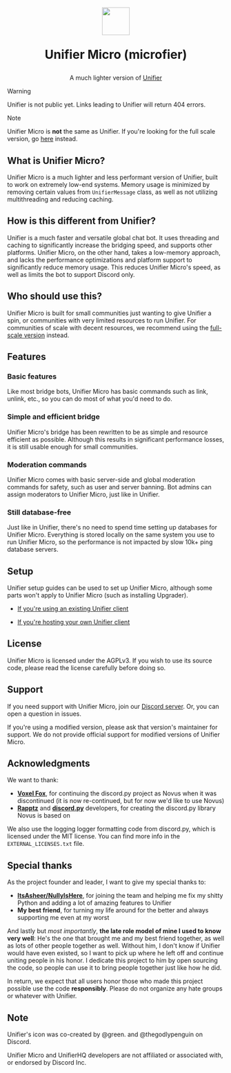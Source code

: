 <h1 align=center>
  <img width=64 src=https://github.com/UnifierHQ/unifier-micro/assets/41323182/16f7ca32-bc5a-47d2-89ae-50ebef8ef70d>
  
  Unifier Micro (microfier)</h1>

<p align=center>A much lighter version of <a href="https://github.com/greeeen-dev/unifier">Unifier</a></p>

> [!WARNING]
> Unifier is not public yet. Links leading to Unifier will return 404 errors.

> [!NOTE]
> Unifier Micro is **not** the same as Unifier. If you're looking for the full scale version, go
> [here](https://github.com/greeeen-dev/unifier) instead.

## What is Unifier Micro?
Unifier Micro is a much lighter and less performant version of Unifier, built to work on extremely low-end systems. 
Memory usage is minimized by removing certain values from `UnifierMessage` class, as well as not utilizing 
multithreading and reducing caching.

## How is this different from Unifier?
Unifier is a much faster and versatile global chat bot. It uses threading and caching to significantly increase the 
bridging speed, and supports other platforms. Unifier Micro, on the other hand, takes a low-memory approach, and lacks 
the performance optimizations and platform support to significantly reduce memory usage. This reduces Unifier Micro's 
speed, as well as limits the bot to support Discord only.

## Who should use this?
Unifier Micro is built for small communities just wanting to give Unifier a spin, or communities with very limited 
resources to run Unifier. For communities of scale with decent resources, we recommend using the [full-scale 
version](https://github.com/greeeen-dev/unifier) instead.

## Features
### Basic features
Like most bridge bots, Unifier Micro has basic commands such as link, unlink, etc., so you can do most of what you'd 
need to do.

### Simple and efficient bridge
Unifier Micro's bridge has been rewritten to be as simple and resource efficient as possible. Although this results 
in significant performance losses, it is still usable enough for small communities.

### Moderation commands
Unifier Micro comes with basic server-side and global moderation commands for safety, such as user and server banning. 
Bot admins can assign moderators to Unifier Micro, just like in Unifier.

### Still database-free
Just like in Unifier, there's no need to spend time setting up databases for Unifier Micro. Everything is stored 
locally on the same system you use to run Unifier Micro, so the performance is not impacted by slow 10k+ ping database 
servers.

## Setup
Unifier setup guides can be used to set up Unifier Micro, although some parts won't apply to Unifier Micro (such as 
installing Upgrader).

- [If you're using an existing Unifier client](https://unichat-wiki.pixels.onl/setup/getting-started)

- [If you're hosting your own Unifier client](https://unichat-wiki.pixels.onl/setup-selfhosted/getting-started)

## License
Unifier Micro is licensed under the AGPLv3. If you wish to use its source code, please read the license carefully before 
doing so.

## Support
If you need support with Unifier Micro, join our [Discord server](https://discord.gg/a4KpNcARzK). Or, you can open a question in 
issues.

If you're using a modified version, please ask that version's maintainer for support. We do not provide official support for 
modified versions of Unifier Micro.

## Acknowledgments
We want to thank:
- [**Voxel Fox**](https://github.com/Voxel-Fox-Ltd), for continuing the discord.py project as Novus when it was discontinued (it
  is now re-continued, but for now we'd like to use Novus)
- [**Rapptz**](https://github.com/Rapptz) and [**discord.py**](https://github.com/Rapptz/discord.py) developers, for creating the
  discord.py library Novus is based on

We also use the logging logger formatting code from discord.py, which is licensed under the MIT license. You can find more info in 
the `EXTERNAL_LICENSES.txt` file.

## Special thanks
As the project founder and leader, I want to give my special thanks to:
- [**ItsAsheer/NullyIsHere**](https://github.com/NullyIsHere), for joining the team and helping me fix my shitty Python and
  adding a lot of amazing features to Unifier
- **My best friend**, for turning my life around for the better and always supporting me even at my worst

And lastly but *most importantly*, **the late role model of mine I used to know very well**: He's the one that brought me and my 
best friend together, as well as lots of other people together as well. Without him, I don't know if Unifier would have even existed, 
so I want to pick up where he left off and continue uniting people in his honor. I dedicate this project to him by open sourcing the 
code, so people can use it to bring people together just like how he did.

In return, we expect that all users honor those who made this project possible use the code **responsibly**. Please do not organize 
any hate groups or whatever with Unifier.

## Note
Unifier's icon was co-created by @green. and @thegodlypenguin on Discord.

Unifier Micro and UnifierHQ developers are not affiliated or associated with, or endorsed by Discord Inc.
